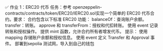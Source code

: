 ✅ 作业 1：ERC20 代币
任务：参考 openzeppelin-contracts/contracts/token/ERC20/IERC20.sol实现一个简单的 ERC20 代币合约。要求：
合约包含以下标准 ERC20 功能：
balanceOf：查询账户余额。
transfer：转账。
approve 和 transferFrom：授权和代扣转账。
使用 event 记录转账和授权操作。
提供 mint 函数，允许合约所有者增发代币。
提示：
使用 mapping 存储账户余额和授权信息。
使用 event 定义 Transfer 和 Approval 事件。
部署到sepolia 测试网，导入到自己的钱包



